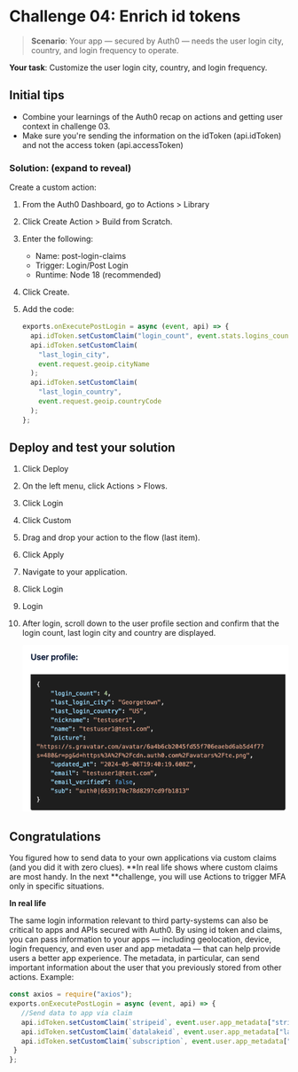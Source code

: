 # Challenge 04: Enrich id tokens

> **Scenario**: Your app — secured by Auth0 — needs the user login city, country, and login frequency to operate.

**Your task**: Customize the user login city, country, and login frequency.

## Initial tips

- Combine your learnings of the Auth0 recap on actions and getting user context in challenge 03.
- Make sure you're sending the information on the idToken (api.idToken) and not the access token (api.accessToken)

### Solution: (expand to reveal)

Create a custom action:

1. From the Auth0 Dashboard, go to Actions > Library
1. Click Create Action > Build from Scratch.
1. Enter the following:

   - Name: post-login-claims
   - Trigger: Login/Post Login
   - Runtime: Node 18 (recommended)

1. Click Create.

1. Add the code:

   ```javascript
   exports.onExecutePostLogin = async (event, api) => {
     api.idToken.setCustomClaim("login_count", event.stats.logins_count);
     api.idToken.setCustomClaim(
       "last_login_city",
       event.request.geoip.cityName
     );
     api.idToken.setCustomClaim(
       "last_login_country",
       event.request.geoip.countryCode
     );
   };
   ```

## Deploy and test your solution

1. Click Deploy
1. On the left menu, click Actions > Flows.
1. Click Login
1. Click Custom
1. Drag and drop your action to the flow (last item).
1. Click Apply
1. Navigate to your application.
1. Click Login
1. Login
1. After login, scroll down to the user profile section and confirm that the login count, last login city and country are displayed.

   ![](images/image51.png)

## Congratulations

You figured how to send data to your own applications via custom claims (and you did it with zero clues). **In real life shows where custom claims are most handy. In the next **challenge, you will use Actions to trigger MFA only in specific situations.

**In real life**

The same login information relevant to third party-systems can also be critical to apps and APIs secured with Auth0. By using id token and claims, you can pass information to your apps — including geolocation, device, login frequency, and even user and app metadata — that can help provide users a better app experience. The metadata, in particular, can send important information about the user that you previously stored from other actions. Example:

```javascript
const axios = require("axios");
exports.onExecutePostLogin = async (event, api) => {
   //Send data to app via claim
   api.idToken.setCustomClaim(`stripeid`, event.user.app_metadata["stripe_cus"]);
   api.idToken.setCustomClaim(`datalakeid`, event.user.app_metadata["lakeid"]);
   api.idToken.setCustomClaim(`subscription`, event.user.app_metadata["subscription"]);
 }
};
```
